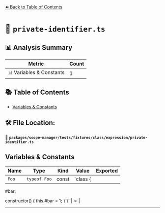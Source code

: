 [⬅️ Back to Table of Contents](../../../../../../index.md)

# 📄 `private-identifier.ts`

## 📊 Analysis Summary

| Metric | Count |
|--------|-------|
| 📊 Variables & Constants | 1 |

## 📚 Table of Contents

- [Variables & Constants](#variables-constants)

## 🛠️ File Location:
📂 **`packages/scope-manager/tests/fixtures/class/expression/private-identifier.ts`**

## Variables & Constants

| Name | Type | Kind | Value | Exported |
|------|------|------|-------|----------|
| `Foo` | `typeof Foo` | const | `class {
  #bar;

  constructor() {
    this.#bar = 1;
  }
}` | ✗ |


---